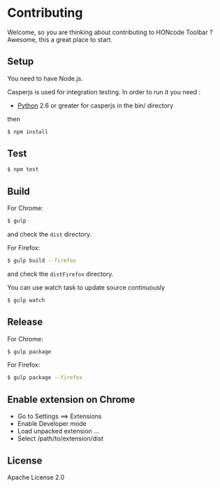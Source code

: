 Contributing
============

Welcome, so you are thinking about contributing to HONcode Toolbar ?
Awesome, this a great place to start.

Setup
-----

You need to have Node.js.

Casperjs is used for integration testing. In order to run it you need :
 - [Python](https://www.python.org/) 2.6 or greater for casperjs in the bin/ directory

then

```bash
$ npm install
```

Test
----

```bash
$ npm test
```

Build
-----

For Chrome:

```bash
$ gulp
```

and check the `dist` directory.

For Firefox:

```bash
$ gulp build --firefox
```

and check the `distFirefox` directory.

You can use watch task to update source continuously

```bash
$ gulp watch
```

Release
-------

For Chrome:

```bash
$ gulp package
```

For Firefox:

```bash
$ gulp package --firefox
```

Enable extension on Chrome
--------------------------

 - Go to Settings ==> Extensions
 - Enable Developer mode
 - Load unpacked extension ...
 - Select /path/to/extension/dist

License
-------

Apache License 2.0
